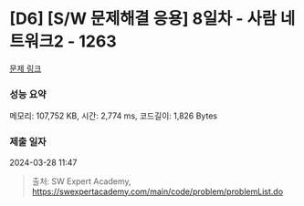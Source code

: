 # [D6] [S/W 문제해결 응용] 8일차 - 사람 네트워크2 - 1263 

[문제 링크](https://swexpertacademy.com/main/code/problem/problemDetail.do?contestProbId=AV18P2B6Iu8CFAZN) 

### 성능 요약

메모리: 107,752 KB, 시간: 2,774 ms, 코드길이: 1,826 Bytes

### 제출 일자

2024-03-28 11:47



> 출처: SW Expert Academy, https://swexpertacademy.com/main/code/problem/problemList.do